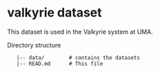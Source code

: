 # valkyrie dataset
This dataset is used in the Valkyrie system at UMA.

Directory structure
```|
   |-- data/        # contains the datasets
   |-- READ.md      # This file
```

